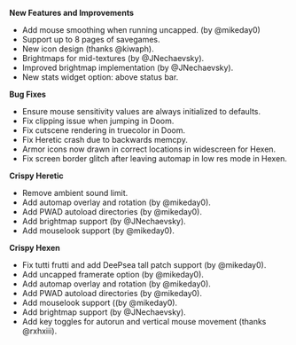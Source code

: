 **New Features and Improvements**
* Add mouse smoothing when running uncapped. (by @mikeday0)
* Support up to 8 pages of savegames.
* New icon design (thanks @kiwaph).
* Brightmaps for mid-textures (by @JNechaevsky).
* Improved brightmap implementation (by @JNechaevsky).
* New stats widget option: above status bar.

**Bug Fixes**
* Ensure mouse sensitivity values are always initialized to defaults.
* Fix clipping issue when jumping in Doom.
* Fix cutscene rendering in truecolor in Doom.
* Fix Heretic crash due to backwards memcpy.
* Armor icons now drawn in correct locations in widescreen for Hexen.
* Fix screen border glitch after leaving automap in low res mode in Hexen.

**Crispy Heretic**
* Remove ambient sound limit.
* Add automap overlay and rotation (by @mikeday0).
* Add PWAD autoload directories (by @mikeday0).
* Add brightmap support (by @JNechaevsky).
* Add mouselook support (by @mikeday0).

**Crispy Hexen**
* Fix tutti frutti and add DeePsea tall patch support (by @mikeday0).
* Add uncapped framerate option (by @mikeday0).
* Add automap overlay and rotation (by @mikeday0).
* Add PWAD autoload directories (by @mikeday0).
* Add mouselook support ((by @mikeday0).
* Add brightmap support (by @JNechaevsky).
* Add key toggles for autorun and vertical mouse movement (thanks @rxhxiii).
